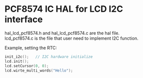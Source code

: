 # PCF8574 IC HAL for LCD I2C interface
hal_lcd_pcf8574.h and hal_lcd_pcf8574.c are the hal file.  
lcd_pcf8574.c is the file that user need to implement I2C function.
  
Example, setting the RTC:  
```c
init_i2c();   // I2C hardware initialize
lcd.init();
lcd.setCursor(0, 0);
lcd.wirte_multi_words("Hello");
```
